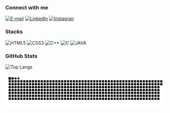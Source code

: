 
### Connect with me
[![E-mail](https://img.shields.io/badge/-Gmail-000?style=for-the-badge&logo=gmail&logoColor=E94D5F)](mailto:karensartori7@gmail.com)
[![LinkedIn](https://img.shields.io/badge/-LinkedIn-000?style=for-the-badge&logo=linkedin&logoColor=30A3DC)](https://www.linkedin.com/in/karen-sartori-6baaa4272/)
[![Instagran](https://img.shields.io/badge/-Instagram-000?style=for-the-badge&logo=instagram&logoColor=8134AF)](https://www.instagram.com/karen_sartorii/)



### Stacks
![HTML5](https://img.shields.io/badge/HTML-000?style=for-the-badge&logo=html5&logoColor=30A3DC)
![CSS3](https://img.shields.io/badge/CSS3-000?style=for-the-badge&logo=css3&logoColor=E94D5F)
![C++](https://img.shields.io/badge/C%2B%2B-000?style=for-the-badge&logo=c%2B%2B&logoColor=2b58de)
![C](https://img.shields.io/badge/C-000?style=for-the-badge&logo=c&logoColor=2b58de)
![JAVA](https://img.shields.io/badge/Java-000?style=for-the-badge&logo=openjdk&logoColor=white)

### GitHub Stats
![Top Langs](https://github-readme-stats-git-masterrstaa-rickstaa.vercel.app/api/top-langs/?username=KarenSartori&layout=compact&bg_color=000&border_color=30A3DC&title_color=E94D5F&text_color=FFF)


<picture>
  <source media="(prefers-color-scheme: dark)" srcset="https://raw.githubusercontent.com/KarenSartori/KarenSartori/output/github-contribution-grid-snake-dark.svg">
  <source media="(prefers-color-scheme: light)" srcset="https://raw.githubusercontent.com/KarenSartori/KarenSartori/output/github-contribution-grid-snake.svg">
  <img alt="github contribution grid snake animation" src="https://raw.githubusercontent.com/KarenSartori/KarenSartori/output/github-contribution-grid-snake.svg">
</picture>
